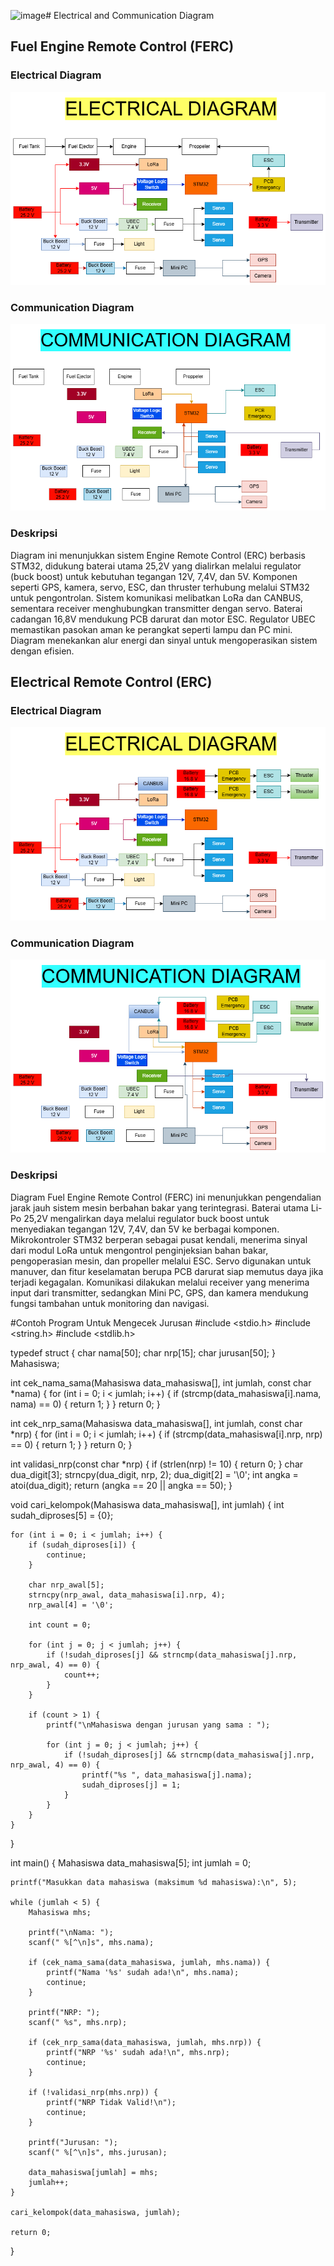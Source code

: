![image](https://github.com/user-attachments/assets/7f036c5d-70e8-4da1-aca3-5c212dbf0139)# Electrical and Communication Diagram

## Fuel Engine Remote Control (FERC)

### Electrical Diagram
![alt text](images/FERC%20ED.drawio.png)
### Communication Diagram
![alt text](images/FERC%20CD.drawio.png)
### Deskripsi
Diagram ini menunjukkan sistem Engine Remote Control (ERC) berbasis STM32, didukung baterai utama 25,2V yang dialirkan melalui regulator (buck boost) untuk kebutuhan tegangan 12V, 7,4V, dan 5V. Komponen seperti GPS, kamera, servo, ESC, dan thruster terhubung melalui STM32 untuk pengontrolan. Sistem komunikasi melibatkan LoRa dan CANBUS, sementara receiver menghubungkan transmitter dengan servo. Baterai cadangan 16,8V mendukung PCB darurat dan motor ESC. Regulator UBEC memastikan pasokan aman ke perangkat seperti lampu dan PC mini. Diagram menekankan alur energi dan sinyal untuk mengoperasikan sistem dengan efisien.

## Electrical Remote Control (ERC)

### Electrical Diagram
![alt text](images/ERC%20ED.drawio.png)
### Communication Diagram
![alt text](images/ERC%20CD.drawio.png)
### Deskripsi
Diagram Fuel Engine Remote Control (FERC) ini menunjukkan pengendalian jarak jauh sistem mesin berbahan bakar yang terintegrasi. Baterai utama Li-Po 25,2V mengalirkan daya melalui regulator buck boost untuk menyediakan tegangan 12V, 7,4V, dan 5V ke berbagai komponen. Mikrokontroler STM32 berperan sebagai pusat kendali, menerima sinyal dari modul LoRa untuk mengontrol penginjeksian bahan bakar, pengoperasian mesin, dan propeller melalui ESC. Servo digunakan untuk manuver, dan fitur keselamatan berupa PCB darurat siap memutus daya jika terjadi kegagalan. Komunikasi dilakukan melalui receiver yang menerima input dari transmitter, sedangkan Mini PC, GPS, dan kamera mendukung fungsi tambahan untuk monitoring dan navigasi.

#Contoh Program Untuk Mengecek Jurusan
#include <stdio.h>
#include <string.h>
#include <stdlib.h>

typedef struct {
    char nama[50];
    char nrp[15];
    char jurusan[50];
} Mahasiswa;

int cek_nama_sama(Mahasiswa data_mahasiswa[], int jumlah, const char *nama) {
    for (int i = 0; i < jumlah; i++) {
        if (strcmp(data_mahasiswa[i].nama, nama) == 0) {
            return 1;
        }
    }
    return 0;
}

int cek_nrp_sama(Mahasiswa data_mahasiswa[], int jumlah, const char *nrp) {
    for (int i = 0; i < jumlah; i++) {
        if (strcmp(data_mahasiswa[i].nrp, nrp) == 0) {
            return 1;
        }
    }
    return 0;
}

int validasi_nrp(const char *nrp) {
    if (strlen(nrp) != 10) {
        return 0; 
    }
    char dua_digit[3];
    strncpy(dua_digit, nrp, 2);
    dua_digit[2] = '\0';
    int angka = atoi(dua_digit); 
    return (angka == 20 || angka == 50); 
}

void cari_kelompok(Mahasiswa data_mahasiswa[], int jumlah) {
    int sudah_diproses[5] = {0};

    for (int i = 0; i < jumlah; i++) {
        if (sudah_diproses[i]) {
            continue; 
        }

        char nrp_awal[5];
        strncpy(nrp_awal, data_mahasiswa[i].nrp, 4);
        nrp_awal[4] = '\0';

        int count = 0;

        for (int j = 0; j < jumlah; j++) {
            if (!sudah_diproses[j] && strncmp(data_mahasiswa[j].nrp, nrp_awal, 4) == 0) {
                count++;
            }
        }

        if (count > 1) {
            printf("\nMahasiswa dengan jurusan yang sama : ");

            for (int j = 0; j < jumlah; j++) {
                if (!sudah_diproses[j] && strncmp(data_mahasiswa[j].nrp, nrp_awal, 4) == 0) {
                    printf("%s ", data_mahasiswa[j].nama);
                    sudah_diproses[j] = 1; 
                }
            }
        }
    }
}

int main() {
    Mahasiswa data_mahasiswa[5];
    int jumlah = 0;

    printf("Masukkan data mahasiswa (maksimum %d mahasiswa):\n", 5);

    while (jumlah < 5) {
        Mahasiswa mhs;

        printf("\nNama: ");
        scanf(" %[^\n]s", mhs.nama);

        if (cek_nama_sama(data_mahasiswa, jumlah, mhs.nama)) {
            printf("Nama '%s' sudah ada!\n", mhs.nama);
            continue;
        }

        printf("NRP: ");
        scanf(" %s", mhs.nrp);

        if (cek_nrp_sama(data_mahasiswa, jumlah, mhs.nrp)) {
            printf("NRP '%s' sudah ada!\n", mhs.nrp);
            continue;
        }

        if (!validasi_nrp(mhs.nrp)) {
            printf("NRP Tidak Valid!\n");
            continue;
        }

        printf("Jurusan: ");
        scanf(" %[^\n]s", mhs.jurusan);

        data_mahasiswa[jumlah] = mhs;
        jumlah++;
    }

    cari_kelompok(data_mahasiswa, jumlah);

    return 0;
}
